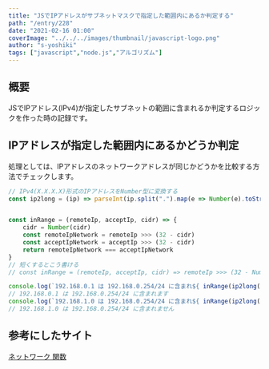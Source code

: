 ```yaml
---
title: "JSでIPアドレスがサブネットマスクで指定した範囲内にあるか判定する"
path: "/entry/228"
date: "2021-02-16 01:00"
coverImage: "../../../images/thumbnail/javascript-logo.png"
author: "s-yoshiki"
tags: ["javascript","node.js","アルゴリズム"]
---
```


## 概要

JSでIPアドレス(IPv4)が指定したサブネットの範囲に含まれるか判定するロジックを作った時の記録です。


## IPアドレスが指定した範囲内にあるかどうか判定

処理としては、IPアドレスのネットワークアドレスが同じかどうかを比較する方法でチェックします。

```js
// IPv4(X.X.X.X)形式のIPアドレスをNumber型に変換する
const ip2long = (ip) => parseInt(ip.split(".").map(e => Number(e).toString(2).padStart(8, '0')).join(''), 2)


const inRange = (remoteIp, acceptIp, cidr) => {
    cidr = Number(cidr)
    const remoteIpNetwork = remoteIp >>> (32 - cidr)
    const acceptIpNetwork = acceptIp >>> (32 - cidr)
    return remoteIpNetwork === acceptIpNetwork
}
// 短くするとこう書ける
// const inRange = (remoteIp, acceptIp, cidr) => remoteIp >>> (32 - Number(cidr)) === acceptIp >>> (32 - Number(cidr))

console.log(`192.168.0.1 は 192.168.0.254/24 に含まれ${ inRange(ip2long("192.168.0.1"), ip2long("192.168.0.254"), 24) ? 'ます' : 'ません' }`)
// 192.168.0.1 は 192.168.0.254/24 に含まれます
console.log(`192.168.1.0 は 192.168.0.254/24 に含まれ${ inRange(ip2long("192.168.1.0"), ip2long("192.168.0.254"), 24) ? 'ます' : 'ません' }`)
// 192.168.1.0 は 192.168.0.254/24 に含まれません
```

## 参考にしたサイト

[ネットワーク 関数](https://www.php.net/manual/ja/ref.network.php)